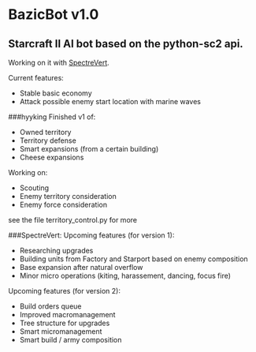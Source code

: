 # BazicBot v1.0
## Starcraft II AI bot based on the python-sc2 api.

Working on it with [SpectreVert](https://github.com/SpectreVert/).

Current features:
  - Stable basic economy
  - Attack possible enemy start location with marine waves


###hyyking
Finished v1 of:
  - Owned territory
  - Territory defense
  - Smart expansions (from a certain building)
  - Cheese expansions
  
Working on:
- Scouting
- Enemy territory consideration
- Enemy force consideration
  

see the file territory_control.py for more


###SpectreVert:
Upcoming features (for version 1):
  - Researching upgrades
  - Building units from Factory and Starport based on enemy composition
  - Base expansion after natural overflow
  - Minor micro operations (kiting, harassement, dancing, focus fire)
  
Upcoming features (for version 2):
  - Build orders queue
  - Improved macromanagement
  - Tree structure for upgrades
  - Smart micromanagement
  - Smart build / army composition
